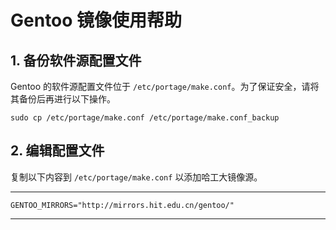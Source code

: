 # Gentoo 镜像使用帮助

## 1. 备份软件源配置文件

Gentoo 的软件源配置文件位于 `/etc/portage/make.conf`。为了保证安全，请将其备份后再进行以下操作。

```shell
sudo cp /etc/portage/make.conf /etc/portage/make.conf_backup
```

## 2. 编辑配置文件

复制以下内容到 `/etc/portage/make.conf` 以添加哈工大镜像源。

---

```
GENTOO_MIRRORS="http://mirrors.hit.edu.cn/gentoo/"
```

---
